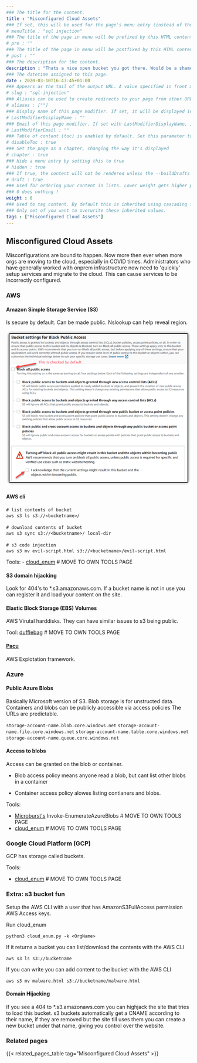 ```yaml
---
### The title for the content.
title : "Misconfigured Cloud Assets"
### If set, this will be used for the page's menu entry (instead of the `title` attribute)
# menuTitle : "sql injection"
### The title of the page in menu will be prefixed by this HTML content
# pre : ""
### The title of the page in menu will be postfixed by this HTML content
# post : ""
### The description for the content.
description : "Thats a nice open bucket you got there. Would be a shame if someone peaked inside."
### The datetime assigned to this page.
date : 2020-03-10T16:43:45+01:00
### Appears as the tail of the output URL. A value specified in front matter will override the segment of the URL based on the filename.
# slug : "sql-injection"
### Aliases can be used to create redirects to your page from other URLs.
# aliases : [""]
### Display name of this page modifier. If set, it will be displayed in the footer.
# LastModifierDisplayName : ""
### Email of this page modifier. If set with LastModifierDisplayName, it will be displayed in the footer
# LastModifierEmail : ""
### Table of content (toc) is enabled by default. Set this parameter to true to disable it.
# disableToc : true
### Set the page as a chapter, changing the way it's displayed
# chapter : true
### Hide a menu entry by setting this to true
# hidden : true
### If true, the content will not be rendered unless the --buildDrafts flag is passed to the hugo command.
# draft : true
### Used for ordering your content in lists. Lower weight gets higher precedence. So content with lower weight will come first.
### 0 does nothing !
weight : 0
### Used to tag content. By default this is inherited using cascading from _index.md files
### Only set of you want to overwrite these inherited values.
tags : ["Misconfigured Cloud Assets"]
---
```


## Misconfigured Cloud Assets

Misconfigurations are bound to happen. Now more then ever when more orgs are moving to the cloud, especially in COVID times. Administrators who have generally worked with onprem infrastructure now need to 'quickly' setup services and migrate to the cloud. This can cause services to be incorrectly configured.

### AWS

#### Amazon Simple Storage Service (S3)

Is secure by default. Can be made public. Nslookup can help reveal region.

![Public S3](images/public-s3.png)

#### AWS cli

```
# list contents of bucket
aws s3 ls s3://<bucketname>/

# download contents of bucket
aws s3 sync s3://<bucketname>/ local-dir

# s3 code injection
aws s3 mv evil-script.html s3://<bucketname>/evil-script.html
```

Tools: 
    - [cloud_enum](https://github.com/initstring/cloud_enum) # MOVE TO OWN TOOLS PAGE

#### S3 domain hijacking

Look for 404's to *.s3.amazonaws.com. If a bucket name is not in use you can register it and load your content on the site.

#### Elastic Block Storage (EBS) Volumes

AWS Virutal harddisks. They can have similar issues to s3 being public.

Tool: [dufflebag](https://github.com/bishopfox/dufflebag) # MOVE TO OWN TOOLS PAGE

#### [Pacu](https://github.com/RhinoSecurityLabs/pacu)

AWS Explotation framework.

### Azure

#### Public Azure Blobs

Basically Microsoft version of S3. Blob storage is for unstructed data. Containers and blobs can be publicly accessible via access policies The URLs are predictable.

`storage-account-name.blob.core.windows.net`
`storage-account-name.file.core.windows.net`
`storage-account-name.table.core.windows.net`
`storage-account-name.queue.core.windows.net`

#### Access to blobs

Access can be granted on the blob or container.

- Blob access policy means anyone read a blob, but cant list other blobs in a container

- Container access policy alowes listing contianers and blobs.

Tools: 
- [Microburst's](https://github.com/NetSPI/MicroBurst) Invoke-EnumerateAzureBlobs  # MOVE TO OWN TOOLS PAGE
- [cloud_enum](https://github.com/initstring/cloud_enum) # MOVE TO OWN TOOLS PAGE

### Google Cloud Platform (GCP)

GCP has storage called buckets. 

Tools:
  - [cloud_enum](https://github.com/initstring/cloud_enum)  # MOVE TO OWN TOOLS PAGE


### Extra: s3 bucket fun

Setup the AWS CLI with a user that has AmazonS3FullAccess permission AWS Access keys.

Run cloud_enum

```
python3 cloud_enum.py -k <OrgName>
```

If it returns a bucket you can list/download the contents with the AWS CLI

```
aws s3 ls s3://bucketname
```

If you can write you can add content to the bucket with the AWS CLI

```
aws s3 mv malware.html s3://bucketname/malware.html
```

#### Domain Hijacking

If you see a 404 to *.s3.amazonaws.com you can highjack the site that tries to load this bucket.
s3 buckets automatically get a CNAME according to their name, if they are removed but the site till uses them you can create a new bucket under that name, giving you control over the website.

### Related pages

{{< related_pages_table tag="Misconfigured Cloud Assets" >}}
